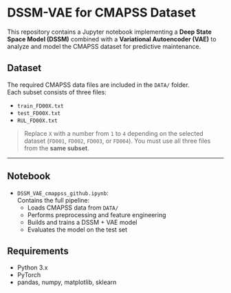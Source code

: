 # DSSM-VAE for CMAPSS Dataset

This repository contains a Jupyter notebook implementing a **Deep State Space Model (DSSM)** combined with a **Variational Autoencoder (VAE)** to analyze and model the CMAPSS dataset for predictive maintenance.

## Dataset
The required CMAPSS data files are included in the `DATA/` folder.  
Each subset consists of three files:

- `train_FD00X.txt`
- `test_FD00X.txt`
- `RUL_FD00X.txt`

> Replace `X` with a number from `1` to `4` depending on the selected dataset (`FD001`, `FD002`, `FD003`, or `FD004`). You must use all three files from the **same subset**.

---

## Notebook

- `DSSM_VAE_cmappss_github.ipynb`:  
  Contains the full pipeline:
  - Loads CMAPSS data from `DATA/`
  - Performs preprocessing and feature engineering
  - Builds and trains a DSSM + VAE model
  - Evaluates the model on the test set
 
## Requirements
- Python 3.x
- PyTorch 
- pandas, numpy, matplotlib, sklearn

